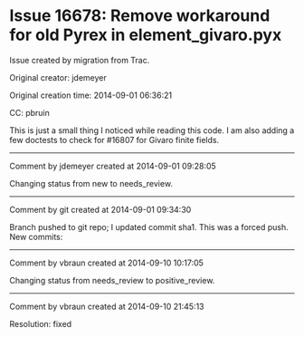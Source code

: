 # Issue 16678: Remove workaround for old Pyrex in element_givaro.pyx

Issue created by migration from Trac.

Original creator: jdemeyer

Original creation time: 2014-09-01 06:36:21

CC:  pbruin

This is just a small thing I noticed while reading this code. I am also adding a few doctests to check for #16807 for Givaro finite fields.


---

Comment by jdemeyer created at 2014-09-01 09:28:05

Changing status from new to needs_review.


---

Comment by git created at 2014-09-01 09:34:30

Branch pushed to git repo; I updated commit sha1. This was a forced push. New commits:


---

Comment by vbraun created at 2014-09-10 10:17:05

Changing status from needs_review to positive_review.


---

Comment by vbraun created at 2014-09-10 21:45:13

Resolution: fixed
